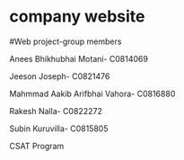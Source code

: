# company website

#Web project-group members

Anees Bhikhubhai Motani- C0814069

Jeeson Joseph- C0821476

Mahmmad Aakib Arifbhai Vahora- C0816880

Rakesh Nalla- C0822272

Subin Kuruvilla- C0815805


CSAT Program

